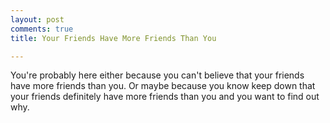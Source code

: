 ```yaml
---
layout: post
comments: true
title: Your Friends Have More Friends Than You

---
```


<script type="text/x-mathjax-config">
  MathJax.Hub.Config({tex2jax: {inlineMath: [['$','$'], ['\\(','\\)']]}});
</script>
<script type="text/javascript" async
  src="https://cdn.mathjax.org/mathjax/latest/MathJax.js?config=TeX-AMS_CHTML">
</script>

You're probably here either because you can't believe that your friends have more friends than you. Or maybe because you know keep down that your friends definitely have more friends than you and you want to find out why. 
